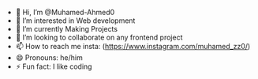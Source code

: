 - 👋 Hi, I’m @Muhamed-Ahmed0
- 👀 I’m interested in Web development
- 🌱 I’m currently Making Projects
- 💞️ I’m looking to collaborate on any frontend project
- 📫 How to reach me insta: (https://www.instagram.com/muhamed_zz0/)
- 😄 Pronouns: he/him
- ⚡ Fun fact: I like coding

<!---
Muhamed-Ahmed0/Muhamed-Ahmed0 is a ✨ special ✨ repository because its `README.md` (this file) appears on your GitHub profile.
You can click the Preview link to take a look at your changes.
--->
